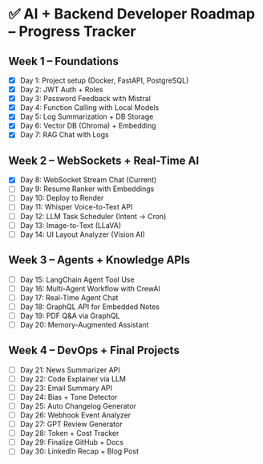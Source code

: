 # ✅ AI + Backend Developer Roadmap – Progress Tracker

## Week 1 – Foundations
- [x] Day 1: Project setup (Docker, FastAPI, PostgreSQL)
- [x] Day 2: JWT Auth + Roles
- [x] Day 3: Password Feedback with Mistral
- [x] Day 4: Function Calling with Local Models
- [x] Day 5: Log Summarization + DB Storage
- [x] Day 6: Vector DB (Chroma) + Embedding
- [x] Day 7: RAG Chat with Logs

## Week 2 – WebSockets + Real-Time AI
- [x] Day 8: WebSocket Stream Chat (Current)
- [ ] Day 9: Resume Ranker with Embeddings
- [ ] Day 10: Deploy to Render
- [ ] Day 11: Whisper Voice-to-Text API
- [ ] Day 12: LLM Task Scheduler (Intent → Cron)
- [ ] Day 13: Image-to-Text (LLaVA)
- [ ] Day 14: UI Layout Analyzer (Vision AI)

## Week 3 – Agents + Knowledge APIs
- [ ] Day 15: LangChain Agent Tool Use
- [ ] Day 16: Multi-Agent Workflow with CrewAI
- [ ] Day 17: Real-Time Agent Chat
- [ ] Day 18: GraphQL API for Embedded Notes
- [ ] Day 19: PDF Q&A via GraphQL
- [ ] Day 20: Memory-Augmented Assistant

## Week 4 – DevOps + Final Projects
- [ ] Day 21: News Summarizer API
- [ ] Day 22: Code Explainer via LLM
- [ ] Day 23: Email Summary API
- [ ] Day 24: Bias + Tone Detector
- [ ] Day 25: Auto Changelog Generator
- [ ] Day 26: Webhook Event Analyzer
- [ ] Day 27: GPT Review Generator
- [ ] Day 28: Token + Cost Tracker
- [ ] Day 29: Finalize GitHub + Docs
- [ ] Day 30: LinkedIn Recap + Blog Post
